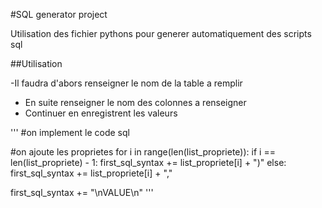 #SQL generator project

Utilisation des fichier pythons pour generer automatiquement des scripts sql

##Utilisation

-Il faudra d'abors renseigner le nom de la table a remplir
- En suite renseigner le nom des colonnes a renseigner 
- Continuer en enregistrent les valeurs

'''
#on implement le code sql

#on ajoute les proprietes
for i in range(len(list_propriete)):
     if i == len(list_propriete) - 1:
          first_sql_syntax += list_propriete[i] + ")"
     else:     
         first_sql_syntax += list_propriete[i] + ","


first_sql_syntax += "\nVALUE\n"
'''
